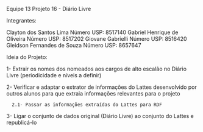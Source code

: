Equipe 13
Projeto 16 - Diário Livre

Integrantes:

Clayton dos Santos Lima           Número USP: 8517140
Gabriel Henrique de Oliveira      Número USP: 8517202
Giovane Gabrielli                 Número USP: 8516420
Gleidson Fernandes de Souza       Número USP: 8657647

Ideia do Projeto:

1- Extrair os nomes dos nomeados aos cargos de alto escalão no Diário Livre (periodicidade e níveis a definir)

2- Verificar e adaptar o extrator de informações do Lattes desenvolvido por outros alunos para que extraia informações relevantes para o projeto

      2.1- Passar as informações extraídas do Lattes para RDF

3- Ligar o conjunto de dados original (Diário Livre) ao conjunto do Lattes e republicá-lo
